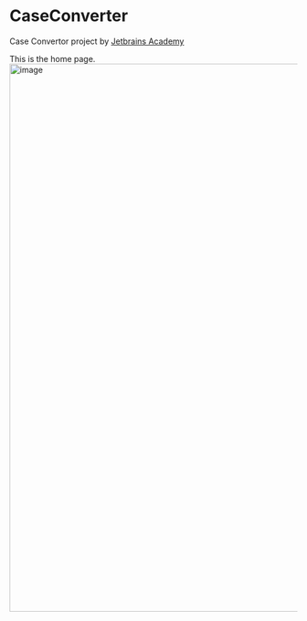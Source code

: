 # CaseConverter
Case Convertor project by [Jetbrains Academy](https://hyperskill.org/projects/193?track=5)

This is the home page.
<img width="960" alt="image" src="https://user-images.githubusercontent.com/63459063/209463355-42d3e245-158f-466b-a6a0-0d06e5b5b449.png">


